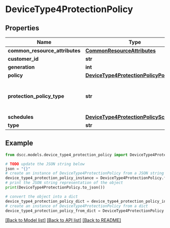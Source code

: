 # DeviceType4ProtectionPolicy


## Properties

Name | Type | Description | Notes
------------ | ------------- | ------------- | -------------
**common_resource_attributes** | [**CommonResourceAttributes**](CommonResourceAttributes.md) |  | [optional] 
**customer_id** | **str** | customerId | [optional] 
**generation** | **int** | generation | [optional] 
**policy** | [**DeviceType4ProtectionPolicyPolicy**](DeviceType4ProtectionPolicyPolicy.md) |  | [optional] 
**protection_policy_type** | **str** | Protection policy type: schedule, sync or async | [optional] 
**schedules** | [**DeviceType4ProtectionPolicySchedules**](DeviceType4ProtectionPolicySchedules.md) |  | [optional] 
**type** | **str** | type | [optional] 

## Example

```python
from dscc.models.device_type4_protection_policy import DeviceType4ProtectionPolicy

# TODO update the JSON string below
json = "{}"
# create an instance of DeviceType4ProtectionPolicy from a JSON string
device_type4_protection_policy_instance = DeviceType4ProtectionPolicy.from_json(json)
# print the JSON string representation of the object
print(DeviceType4ProtectionPolicy.to_json())

# convert the object into a dict
device_type4_protection_policy_dict = device_type4_protection_policy_instance.to_dict()
# create an instance of DeviceType4ProtectionPolicy from a dict
device_type4_protection_policy_from_dict = DeviceType4ProtectionPolicy.from_dict(device_type4_protection_policy_dict)
```
[[Back to Model list]](../README.md#documentation-for-models) [[Back to API list]](../README.md#documentation-for-api-endpoints) [[Back to README]](../README.md)


